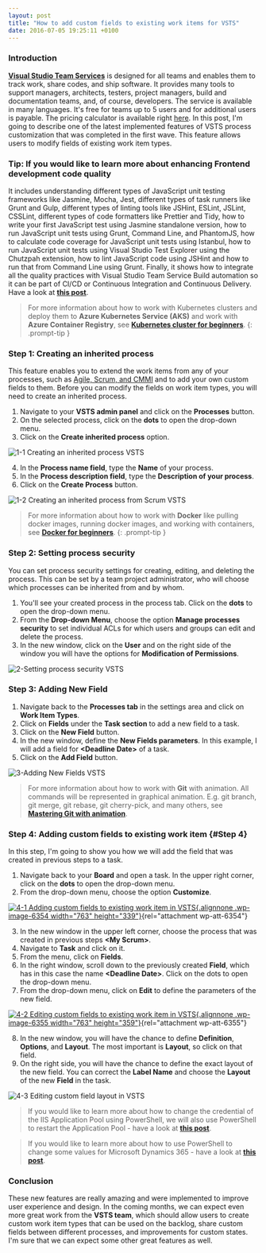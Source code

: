 ```yaml
---
layout: post
title: "How to add custom fields to existing work items for VSTS"
date: 2016-07-05 19:25:11 +0100
---
```


### Introduction 

[**Visual Studio Team Services**](https://www.visualstudio.com/en-us/products/visual-studio-team-services-vs.aspx) is designed for all teams and enables them to track work, share codes, and ship software. It provides many tools to support managers, architects, testers, project managers, build and documentation teams, and, of course, developers. The service is available in many languages. It's free for teams up to 5 users and for additional users is payable. The pricing calculator is available right [here](https://www.visualstudio.com/en-us/products/visual-studio-team-services-pricing-vs.aspx). In this post, I'm going to describe one of the latest implemented features of VSTS process customization that was completed in the first wave. This feature allows users to modify fields of existing work item types.

### Tip: If you would like to learn more about enhancing Frontend development code quality

It includes understanding different types of JavaScript unit testing frameworks like Jasmine, Mocha, Jest, different types of task runners like Grunt and Gulp, different types of linting tools like JSHint, ESLint, JSLint, CSSLint, different types of code formatters like Prettier and Tidy, how to write your first JavaScript test using Jasmine standalone version, how to run JavaScript unit tests using Grunt, Command Line, and PhantomJS, how to calculate code coverage for JavaScript unit tests using Istanbul, how to run JavaScript unit tests using Visual Studio Test Explorer using the Chutzpah extension, how to lint JavaScript code using JSHint and how to run that from Command Line using Grunt. Finally, it shows how to integrate all the quality practices with Visual Studio Team Service Build automation so it can be part of CI/CD or Continuous Integration and Continuous Delivery. Have a look at [**this post**](https://mohamedradwan-devops.github.io/posts/front-end-code-quality-javascript-unit-test-and-linting-automation-with-vsts-build/).


>For more information about how to work with Kubernetes clusters and deploy them to **Azure Kubernetes Service (AKS)** and work with **Azure Container Registry**, see [**Kubernetes cluster for beginners**](https://mohamedradwan-devops.github.io/posts/getting-started-with-kubernetes-cluster-ci-cd-for-azure-kubernetes-service/).
{: .prompt-tip }

### Step 1: Creating an inherited process 

This feature enables you to extend the work items from any of your processes, such as [Agile, Scrum, and CMMI](https://www.visualstudio.com/en-us/docs/work/guidance/choose-process) and to add your own custom fields to them. Before you can modify the fields on work item types, you will need to create an inherited process.
1. Navigate to your **VSTS admin panel** and click on the **Processes** button.
2. On the selected process, click on the **dots** to open the drop-down menu.
3. Click on the **Create inherited process** option.

![1-1 Creating an inherited process VSTS](/assets/images/2016/07/1-1-Creating-an-inherited-process-VSTS.jpg "1-1 Creating an inherited process VSTS")

4. In the **Process name field**, type the **Name** of your process.
5. In the **Process description field**, type the **Description of your process**.
6. Click on the **Create Process** button.

![1-2 Creating an inherited process from Scrum VSTS](/assets/images/2016/07/1-2-Creating-an-inherited-process-from-Scrum-VSTS.jpg "1-2 Creating an inherited process from Scrum VSTS")

>For more information about how to work with **Docker** like pulling docker images, running docker images, and working with containers, see [**Docker for beginners**](https://mohamedradwan-devops.github.io/posts/docker-for-beginners-step-by-step-tutorial/).
{: .prompt-tip }

### Step 2: Setting process security

You can set process security settings for creating, editing, and deleting the process. This can be set by a team project administrator, who will choose which processes can be inherited from and by whom.
1. You'll see your created process in the process tab. Click on the **dots** to open the drop-down menu.
2. From the **Drop-down Menu**, choose the option **Manage processes security** to set individual ACLs for which users and groups can edit and delete the process.
3. In the new window, click on the **User** and on the right side of the window you will have the options for **Modification of Permissions**.

![2-Setting process security VSTS](/assets/images/2016/07/2-Setting-process-security-VSTS.jpg "2-Setting process security VSTS")

### Step 3: Adding New Field 

1. Navigate back to the **Processes tab** in the settings area and click on **Work Item Types**.
2. Click on **Fields** under the **Task section** to add a new field to a task.
3. Click on the **New Field** button.
4. In the new window, define the **New Fields parameters**. In this example, I will add a field for **\<Deadline Date\>** of a task.
5. Click on the **Add Field** button.

![3-Adding New Fields VSTS](/assets/images/2016/07/3-Adding-New-Fields-VSTS.jpg "3-Adding New Fields VSTS")

>For more information about how to work with **Git** with animation. All commands will be represented in graphical animation. E.g. git branch, git merge, git rebase, git cherry-pick, and many others, see [**Mastering Git with animation**](https://mohamedradwan-devops.github.io/posts/mastering-git-from-beginner-to-advanced-step-by-step-with-graphical-animation-commands/).

### Step 4: Adding custom fields to existing work item {#Step 4}

In this step, I'm going to show you how we will add the field that was created in previous steps to a task.
1. Navigate back to your **Board** and open a task. In the upper right corner, click on the **dots** to open the drop-down menu.
2. From the drop-down menu, choose the option **Customize**.

[![4-1 Adding custom fields to existing work item in VSTS](/assets/images/2016/07/4-1-Adding-custom-fields-to-existing-work-item-in-VSTS.jpg "4-1 Adding custom fields to existing work item in VSTS"){.alignnone .wp-image-6354 width="763" height="339"}](https://mohamedradwan-devops.github.io/2016/07/05/how-to-add-custom-fields-to-existing-work-items/4-1-adding-custom-fields-to-existing-work-item-in-vsts/){rel="attachment wp-att-6354"}

3. In the new window in the upper left corner, choose the process that was created in previous steps **\<My Scrum\>**.
4. Navigate to **Task** and click on it.
5. From the menu, click on **Fields**.
6. In the right window, scroll down to the previously created **Field**, which has in this case the name **\<Deadline Date\>**. Click on the dots to open the drop-down menu.
7. From the drop-down menu, click on **Edit** to define the parameters of the new field.

[![4-2 Editing custom fields to existing work item in VSTS](/assets/images/2016/07/4-2-Editing-custom-fields-to-existing-work-item-in-VSTS.jpg "4-2 Editing custom fields to existing work item in VSTS"){.alignnone .wp-image-6355 width="763" height="359"}](https://mohamedradwan-devops.github.io/2016/07/05/how-to-add-custom-fields-to-existing-work-items/4-2-editing-custom-fields-to-existing-work-item-in-vsts/){rel="attachment wp-att-6355"}

8. In the new window, you will have the chance to define **Definition**, **Options**, and **Layout**. The most important is **Layout**, so click on that field.
9. On the right side, you will have the chance to define the exact layout of the new field. You can correct the **Label Name** and choose the **Layout** of the new **Field** in the task.

![4-3 Editing custom field layout in VSTS](/assets/images/2016/07/4-3-Editing-custom-field-layout-in-VSTS.jpg "4-3 Editing custom field layout in VSTS")

>If you would like to learn more about how to change the credential of the IIS Application Pool using PowerShell, we will also use PowerShell to restart the Application Pool - have a look at [**this post**](https://mohamedradwan-devops.github.io/posts/working-with-iis-powershell/).


>If you would like to learn more about how to use PowerShell to change some values for Microsoft Dynamics 365 - have a look at [**this post**](https://mohamedradwan-devops.github.io/2018/04/23/working-with-microsoft-dynamics-365-powershell/).

### Conclusion

These new features are really amazing and were implemented to improve user experience and design. In the coming months, we can expect even more great work from the **VSTS team**, which should allow users to create custom work item types that can be used on the backlog, share custom fields between different processes, and improvements for custom states. I'm sure that we can expect some other great features as well.
